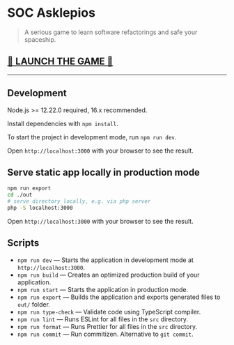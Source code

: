 # SOC Asklepios
> A serious game to learn software refactorings and safe your spaceship.
## [🚀 LAUNCH THE GAME 🚀](https://tonirah.github.io/soc-asklepios/)

---

## Development

Node.js >= 12.22.0 required, 16.x recommended.

Install dependencies with `npm install`.

To start the project in development mode, run `npm run dev`.

Open `http://localhost:3000` with your browser to see the result.

## Serve static app locally in production mode
```bash
npm run export
cd ./out
# serve directory locally, e.g. via php server
php -S localhost:3000
```

Open `http://localhost:3000` with your browser to see the result.

## Scripts

- `npm run dev` — Starts the application in development mode at `http://localhost:3000`.
- `npm run build` — Creates an optimized production build of your application.
- `npm run start` — Starts the application in production mode.
- `npm run export` — Builds the application and exports generated files to `out/` folder.
- `npm run type-check` — Validate code using TypeScript compiler.
- `npm run lint` — Runs ESLint for all files in the `src` directory.
- `npm run format` — Runs Prettier for all files in the `src` directory.
- `npm run commit` — Run commitizen. Alternative to `git commit`.
